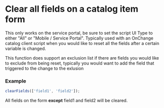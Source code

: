 # Clear all fields on a catalog item form

This only works on the service portal, be sure to set the script UI Type to either "All" or "Mobile / Service Portal". Typically used with an OnChange catalog client script when you would like to reset all the fields after a certain variable is changed.

This function does support an exclusion list if there are fields you would like to exclude from being reset, typically you would want to add the field that triggered to the change to the exlusion

### Example

```js
clearFields(['field1', 'field2']);
```

All fields on the form **except** field1 and field2 will be cleared.